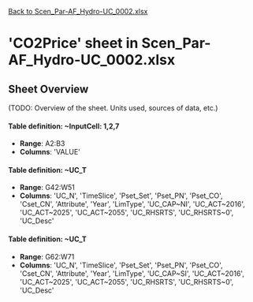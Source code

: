 [Back to Scen_Par-AF_Hydro-UC_0002.xlsx](README.md)

# 'CO2Price' sheet in Scen_Par-AF_Hydro-UC_0002.xlsx

## Sheet Overview

(TODO: Overview of the sheet. Units used, sources of data, etc.)

#### Table definition: ~InputCell: 1,2,7
- **Range**: A2:B3
- **Columns**: 'VALUE'

#### Table definition: ~UC_T
- **Range**: G42:W51
- **Columns**: 'UC_N', 'TimeSlice', 'Pset_Set', 'Pset_PN', 'Pset_CO', 'Cset_CN', 'Attribute', 'Year', 'LimType', 'UC_CAP\~NI', 'UC_ACT\~2016', 'UC_ACT\~2025', 'UC_ACT\~2055', 'UC_RHSRTS', 'UC_RHSRTS\~0', 'UC_Desc'

#### Table definition: ~UC_T
- **Range**: G62:W71
- **Columns**: 'UC_N', 'TimeSlice', 'Pset_Set', 'Pset_PN', 'Pset_CO', 'Cset_CN', 'Attribute', 'Year', 'LimType', 'UC_CAP\~SI', 'UC_ACT\~2016', 'UC_ACT\~2025', 'UC_ACT\~2055', 'UC_RHSRTS', 'UC_RHSRTS\~0', 'UC_Desc'

